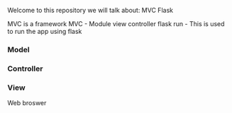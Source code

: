 Welcome to this repository we will talk about:
MVC
Flask

MVC is a framework
MVC - Module view controller
flask run - This is used to run the app using flask

### Model


### Controller

### View
Web broswer